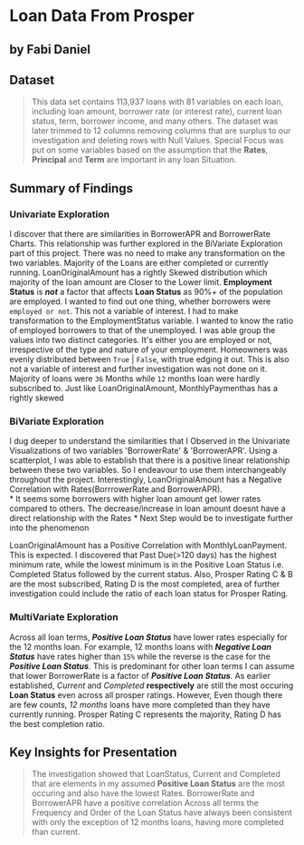 # Loan Data From Prosper
## by Fabi Daniel


## Dataset

> This data set contains 113,937 loans with 81 variables on each loan, including loan amount, borrower rate (or interest rate), current loan status, term, borrower income, and many others. The dataset was later trimmed to 12 columns removing columns that are surplus to our investigation and deleting rows with Null Values.
Special Focus was put on some variables based on the assumption that the **Rates**, **Principal** and **Term** are important in any loan Situation.


## Summary of Findings

### Univariate Exploration

I discover that there are similarities in BorrowerAPR and BorrowerRate Charts. This relationship was further explored in the BiVariate Exploration part of this project. There was no need to make any transformation on the two variables. 
Majority of the Loans are either completed or currently running. LoanOriginalAmount has a rightly Skewed distribution which majority of the loan amount are Closer to the Lower limit. **Employment Status** is ***not*** a factor that affects **Loan Status** as 90%+ of the population are employed. I wanted to find out one thing, whether borrowers were `employed or not`. This not a variable of interest. I had to make transformation to the EmploymentStatus variable. I wanted to know the ratio of employed borrowers to that of the unemployed. I was able group the values into two distinct categories. It's either you are employed or not, irrespective of the type and nature of your employment. 
Homeowners was evenly distributed between `True` | `False`, with true edging it out.  This is also not a variable of interest and further investigation was not done on it. Majority of loans were `36` Months while `12` months loan were hardly subscribed to.  Just like LoanOriginalAmount, MonthlyPaymenthas has a rightly skewed


### BiVariate Exploration

I dug deeper to understand the similarities that I Observed in the Univariate Visualizations of two variables 'BorrowerRate' & 'BorrowerAPR'. Using a scatterplot, I was able to establish that there is a positive linear relationship between these two variables. So I endeavour to use them interchangeably throughout the project.
Interestingly, LoanOriginalAmount has a Negative Correlation with Rates(BorrrowerRate and BorrowerAPR).  
    * It seems some borrowers with higher loan amount get lower rates compared to others. The decrease/increase in loan amount doesnt have a direct relationship with the Rates
    * Next Step would be to investigate further into the phenomenon

LoanOriginalAmount has a Positive Correlation with MonthlyLoanPayment. This is expected. I discovered that Past Due(>120 days) has the highest minimum rate, while the lowest minimum is in the Positive Loan Status i.e. Completed Status followed by the current status.
Also, Prosper Rating C & B are the most subscribed, Rating D is the most completed, area of further investigation could include the ratio of each loan status for Prosper Rating.


### MultiVariate Exploration

Across all loan terms, ***Positive Loan Status*** have lower rates especially for the 12 months loan. For example, 12 months loans with ***Negative Loan Status*** have rates higher than `15%` while the reverse is the case for the ***Positive Loan Status***. This is predominant for other loan terms
I can assume that lower BorrowerRate is a factor of ***Positive Loan Status***. As earlier established, *Current* and *Completed* **respectively** are still the most occuring **Loan Status** even across all prosper ratings. However, Even though there are few counts, *12 months* loans have more completed than they have currently running. Prosper Rating C represents the majority, Rating D has the best completion ratio.



## Key Insights for Presentation

> The investigation showed that LoanStatus, Current and Completed that are elements in my assumed **Positive Loan Status** are the most occuring and also have the lowest Rates. BorrowerRate and BorrowerAPR have a positive correlation
Across all terms the Frequency and Order of the Loan Status have always been consistent with only the exception of 12 months loans, having more completed than current.